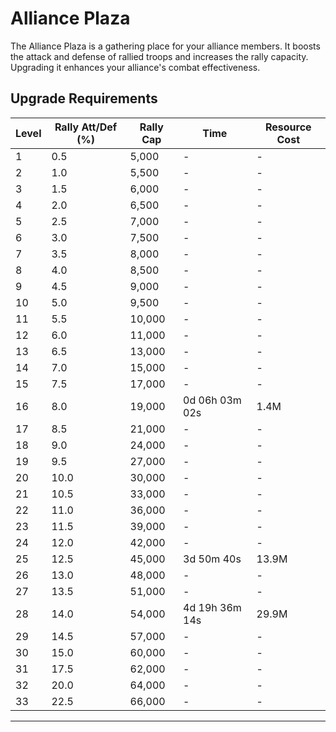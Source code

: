 # Alliance Plaza

The Alliance Plaza is a gathering place for your alliance members. It boosts the attack and defense of rallied troops and increases the rally capacity. Upgrading it enhances your alliance's combat effectiveness.

## Upgrade Requirements

| Level | Rally Att/Def (%) | Rally Cap | Time             | Resource Cost     |
|-------|-------------------|-----------|------------------|-------------------|
| 1     | 0.5               | 5,000     | -                | -                 |
| 2     | 1.0               | 5,500     | -                | -                 |
| 3     | 1.5               | 6,000     | -                | -                 |
| 4     | 2.0               | 6,500     | -                | -                 |
| 5     | 2.5               | 7,000     | -                | -                 |
| 6     | 3.0               | 7,500     | -                | -                 |
| 7     | 3.5               | 8,000     | -                | -                 |
| 8     | 4.0               | 8,500     | -                | -                 |
| 9     | 4.5               | 9,000     | -                | -                 |
| 10    | 5.0               | 9,500     | -                | -                 |
| 11    | 5.5               | 10,000    | -                | -                 |
| 12    | 6.0               | 11,000    | -                | -                 |
| 13    | 6.5               | 13,000    | -                | -                 |
| 14    | 7.0               | 15,000    | -                | -                 |
| 15    | 7.5               | 17,000    | -                | -                 |
| 16    | 8.0               | 19,000    | 0d 06h 03m 02s   | 1.4M              |
| 17    | 8.5               | 21,000    | -                | -                 |
| 18    | 9.0               | 24,000    | -                | -                 |
| 19    | 9.5               | 27,000    | -                | -                 |
| 20    | 10.0              | 30,000    | -                | -                 |
| 21    | 10.5              | 33,000    | -                | -                 |
| 22    | 11.0              | 36,000    | -                | -                 |
| 23    | 11.5              | 39,000    | -                | -                 |
| 24    | 12.0              | 42,000    | -                | -                 |
| 25    | 12.5              | 45,000    | 3d 50m 40s       | 13.9M             |
| 26    | 13.0              | 48,000    | -                | -                 |
| 27    | 13.5              | 51,000    | -                | -                 |
| 28    | 14.0              | 54,000    | 4d 19h 36m 14s   | 29.9M             |
| 29    | 14.5              | 57,000    | -                | -                 |
| 30    | 15.0              | 60,000    | -                | -                 |
| 31    | 17.5              | 62,000    | -                | -                 |
| 32    | 20.0              | 64,000    | -                | -                 |
| 33    | 22.5              | 66,000    | -                | -                 |

---
